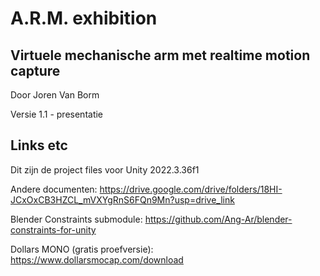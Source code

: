 # A.R.M. exhibition
## Virtuele mechanische arm met realtime motion capture

Door Joren Van Borm

Versie 1.1 - presentatie

## Links etc

Dit zijn de project files voor Unity 2022.3.36f1

Andere documenten:
https://drive.google.com/drive/folders/18HI-JCxOxCB3HZCL_mVXYgRnS6FQn9Mn?usp=drive_link

Blender Constraints submodule:
https://github.com/Ang-Ar/blender-constraints-for-unity

Dollars MONO (gratis proefversie):
https://www.dollarsmocap.com/download

